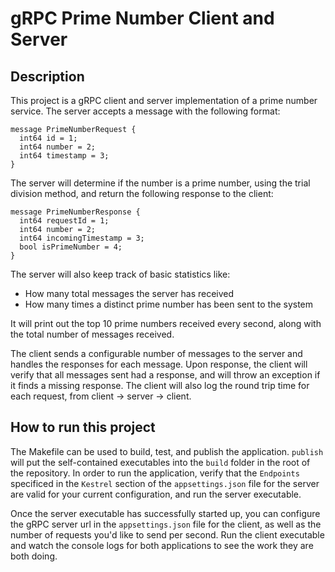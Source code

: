 # gRPC Prime Number Client and Server

## Description
This project is a gRPC client and server implementation of a prime number service. The server accepts a message with the following format:
```
message PrimeNumberRequest {
  int64 id = 1;
  int64 number = 2;
  int64 timestamp = 3;
}
```

The server will determine if the number is a prime number, using the trial division method, and return the following response to the client:
```
message PrimeNumberResponse {
  int64 requestId = 1;
  int64 number = 2;
  int64 incomingTimestamp = 3;
  bool isPrimeNumber = 4;
}
```

The server will also keep track of basic statistics like:
- How many total messages the server has received
- How many times a distinct prime number has been sent to the system

It will print out the top 10 prime numbers received every second, along with the total number of messages received.

The client sends a configurable number of messages to the server and handles the responses for each message. Upon response, the client will verify that all messages sent had a response, and will throw an exception if it finds a missing response. The client will also log the round trip time for each request, from client -> server -> client.

## How to run this project
The Makefile can be used to build, test, and publish the application. `publish` will put the self-contained executables into the `build` folder in the root of the repository. In order to run the application, verify that the `Endpoints` specificed in the `Kestrel` section of the `appsettings.json` file for the server are valid for your current configuration, and run the server executable.

Once the server executable has successfully started up, you can configure the gRPC server url in the `appsettings.json` file for the client, as well as the number of requests you'd like to send per second. Run the client executable and watch the console logs for both applications to see the work they are both doing.


